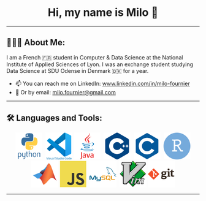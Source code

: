 <div id="header" align="center">
  <!-- <img src="https://media.giphy.com/media/qgQUggAC3Pfv687qPC/giphy.gif" width="400"/> -->
  <h1> Hi, my name is Milo 👋 </h1>
</div>

---

## 👨🏼‍💻 About Me:
I am a French 🇫🇷 student in Computer & Data Science at the National Institute of Applied Sciences of Lyon. I was an exchange student studying Data Science at SDU Odense in Denmark 🇩🇰 for a year.
- 📫 You can reach me on LinkedIn: www.linkedin.com/in/milo-fournier
- 📧 Or by email: milo.fournier@gmail.com

---

## :hammer_and_wrench: Languages and Tools:
<div align="center">
  <img src="https://github.com/devicons/devicon/blob/master/icons/python/python-original-wordmark.svg" title="python" alt="python" width="70" height="70"/>&nbsp;
  <img src="https://github.com/devicons/devicon/blob/master/icons/vscode/vscode-original-wordmark.svg" title="vscode" **alt="vscode" width="70" height="70"/>
  <img src="https://github.com/devicons/devicon/blob/master/icons/java/java-original-wordmark.svg" title="Java" alt="Java" width="70" height="70"/>&nbsp;
  <img src="https://github.com/devicons/devicon/blob/master/icons/cplusplus/cplusplus-plain.svg" title="C++" alt="C++" width="70" height="70"/>&nbsp;
  <img src="https://github.com/devicons/devicon/blob/master/icons/c/c-plain.svg" title="C" alt="C" width="70" height="70"/>&nbsp;  
  <img src="https://github.com/devicons/devicon/blob/master/icons/rstudio/rstudio-original.svg" title="rstudio" **alt="rstudio" width="70" height="70"/>
  <img src="https://github.com/devicons/devicon/blob/master/icons/matlab/matlab-original.svg" title="matlab" **alt="matlab" width="70" height="70"/>
  <!--<img src="https://github.com/devicons/devicon/blob/master/icons/html5/html5-original.svg" title="HTML5" alt="HTML" width="70" height="70"/>&nbsp;
  <img src="https://github.com/devicons/devicon/blob/master/icons/css3/css3-plain-wordmark.svg"  title="CSS3" alt="CSS" width="70" height="70"/>&nbsp;-->
  <img src="https://github.com/devicons/devicon/blob/master/icons/javascript/javascript-original.svg" title="JavaScript" alt="JavaScript" width="70" height="70"/>&nbsp;
  <img src="https://github.com/devicons/devicon/blob/master/icons/mysql/mysql-original-wordmark.svg" title="MySQL"  alt="MySQL" width="70" height="70"/>&nbsp;
  <!--<img src="https://github.com/devicons/devicon/blob/master/icons/mongodb/mongodb-plain-wordmark.svg" title="mongodb" **alt="mongodb" width="70" height="70"/>
  <img src="https://github.com/devicons/devicon/blob/master/icons/oracle/oracle-original.svg" title="oracle" **alt="oracle" width="70" height="70"/>-->
  <img src="https://github.com/devicons/devicon/blob/master/icons/vim/vim-original.svg" title="vim" **alt="vim" width="70" height="70"/>
  <img src="https://github.com/devicons/devicon/blob/master/icons/git/git-original-wordmark.svg" title="Git" **alt="Git" width="70" height="70"/>
</div>

---
<!--
### :fire: My Stats :
<div align="center">

  ![Milo Fournier's GitHub stats](https://github-readme-stats.vercel.app/api?username=MiloFournier&show_icons=true&theme=tokyonight)
  
  ![Top Langs](https://github-readme-stats.vercel.app/api/top-langs/?username=MiloFournier&layout=compact&langs_count=8)
</div>
-->




<!--
**MiloFournier/MiloFournier** is a ✨ _special_ ✨ repository because its `README.md` (this file) appears on your GitHub profile.

Here are some ideas to get you started:

- 🔭 I’m currently working on ...
- 🌱 I’m currently learning ...
- 👯 I’m looking to collaborate on ...
- 🤔 I’m looking for help with ...
- 💬 Ask me about ...
- 📫 How to reach me: ...
- 😄 Pronouns: ...
- ⚡ Fun fact: ...
-->
